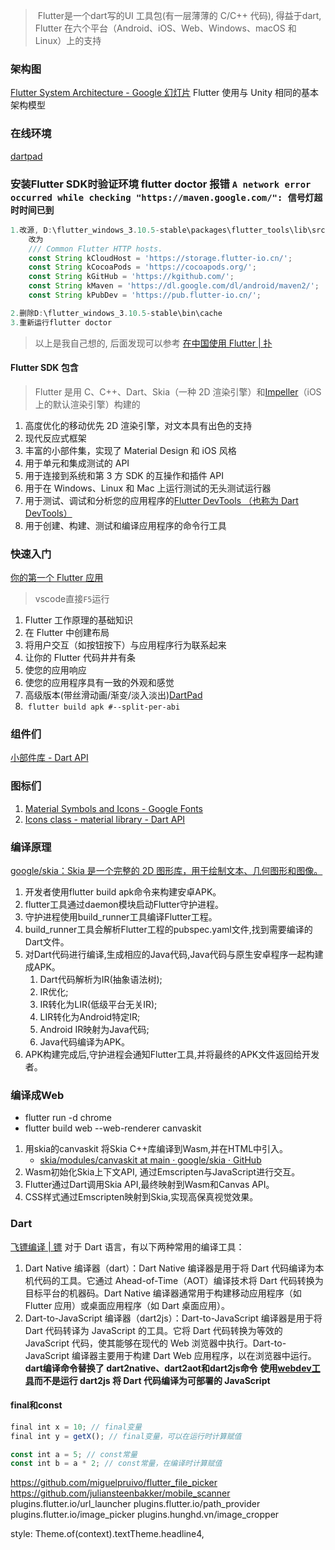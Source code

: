 >  Flutter是一个dart写的UI 工具包(有一层薄薄的 C/C++ 代码),  得益于dart, Flutter 在六个平台（Android、iOS、Web、Windows、macOS 和 Linux）上的支持
### 架构图
[Flutter System Architecture - Google 幻灯片](https://docs.google.com/presentation/d/1cw7A4HbvM_Abv320rVgPVGiUP2msVs7tfGbkgdrTy0I/edit#slide=id.p)
Flutter 使用与 Unity 相同的基本架构模型

### 在线环境
[dartpad](https://dartpad.dev/?)


### 安装Flutter SDK时验证环境 flutter doctor 报错 `A network error occurred while checking "https://maven.google.com/": 信号灯超时时间已到`
```js
1.改源, D:\flutter_windows_3.10.5-stable\packages\flutter_tools\lib\src\http_host_validator.dart
	改为
	/// Common Flutter HTTP hosts.
	const String kCloudHost = 'https://storage.flutter-io.cn/';
	const String kCocoaPods = 'https://cocoapods.org/';
	const String kGitHub = 'https://kgithub.com/';
	const String kMaven = 'https://dl.google.com/dl/android/maven2/';
	const String kPubDev = 'https://pub.flutter-io.cn/';

2.删除D:\flutter_windows_3.10.5-stable\bin\cache
3.重新运行flutter doctor
```
> 以上是我自己想的, 后面发现可以参考 [在中国使用 Flutter | 扑](https://docs.flutter.dev/community/china)
#### Flutter SDK 包含
> Flutter 是用 C、C++、Dart、Skia（一种 2D 渲染引擎）和[Impeller](https://docs.flutter.dev/perf/impeller)（iOS 上的默认渲染引擎）构建的
1. 高度优化的移动优先 2D 渲染引擎，对文本具有出色的支持
2. 现代反应式框架
3. 丰富的小部件集，实现了 Material Design 和 iOS 风格
4. 用于单元和集成测试的 API
5. 用于连接到系统和第 3 方 SDK 的互操作和插件 API
6. 用于在 Windows、Linux 和 Mac 上运行测试的无头测试运行器
7. 用于测试、调试和分析您的应用程序的[Flutter DevTools （也称为 Dart DevTools）](https://docs.flutter.dev/tools/devtools/overview)
8. 用于创建、构建、测试和编译应用程序的命令行工具

###

### 快速入门
[你的第一个 Flutter 应用](https://codelabs.developers.google.com/codelabs/flutter-codelab-first#6)
> vscode直接`F5`运行
1. Flutter 工作原理的基础知识
2. 在 Flutter 中创建布局
3. 将用户交互（如按钮按下）与应用程序行为联系起来
4. 让你的 Flutter 代码井井有条
5. 使您的应用响应
6. 使您的应用程序具有一致的外观和感觉
7. 高级版本(带丝滑动画/渐变/淡入淡出)[DartPad](https://dartpad.dev/?id=e7076b40fb17a0fa899f9f7a154a02e8)
8.  `flutter build apk #--split-per-abi`

### 组件们
[小部件库 - Dart API](https://api.flutter.dev/flutter/widgets/widgets-library.html)


### 图标们
1. [Material Symbols and Icons - Google Fonts](https://fonts.google.com/icons)
2. [Icons class - material library - Dart API](https://api.flutter.dev/flutter/material/Icons-class.html)

### 编译原理
[google/skia：Skia 是一个完整的 2D 图形库，用于绘制文本、几何图形和图像。](https://github.com/google/skia)
1. 开发者使用flutter build apk命令来构建安卓APK。
2. flutter工具通过daemon模块启动Flutter守护进程。
3. 守护进程使用build_runner工具编译Flutter工程。
4. build_runner工具会解析Flutter工程的pubspec.yaml文件,找到需要编译的Dart文件。
5. 对Dart代码进行编译,生成相应的Java代码,Java代码与原生安卓程序一起构建成APK。
	1. Dart代码解析为IR(抽象语法树);
	2. IR优化;
	3. IR转化为LIR(低级平台无关IR);
	4. LIR转化为Android特定IR;
	5. Android IR映射为Java代码;
	6. Java代码编译为APK。
6. APK构建完成后,守护进程会通知Flutter工具,并将最终的APK文件返回给开发者。

### 编译成Web
- flutter run -d chrome
- flutter build web --web-renderer canvaskit
1. 用skia的canvaskit 将Skia C++库编译到Wasm,并在HTML中引入。
	- [skia/modules/canvaskit at main · google/skia · GitHub](https://github.com/google/skia/tree/main/modules/canvaskit)
1. Wasm初始化Skia上下文API, 通过Emscripten与JavaScript进行交互。
2. Flutter通过Dart调用Skia API,最终映射到Wasm和Canvas API。
3. CSS样式通过Emscripten映射到Skia,实现高保真视觉效果。

### Dart
[飞镖编译 | 镖](https://dart.dev/tools/dart-compile#exe)
对于 Dart 语言，有以下两种常用的编译工具：
1. Dart Native 编译器（dart）：Dart Native 编译器是用于将 Dart 代码编译为本机代码的工具。它通过 Ahead-of-Time（AOT）编译技术将 Dart 代码转换为目标平台的机器码。Dart Native 编译器通常用于构建移动应用程序（如 Flutter 应用）或桌面应用程序（如 Dart 桌面应用）。
2. Dart-to-JavaScript 编译器（dart2js）：Dart-to-JavaScript 编译器是用于将 Dart 代码转译为 JavaScript 的工具。它将 Dart 代码转换为等效的 JavaScript 代码，使其能够在现代的 Web 浏览器中执行。Dart-to-JavaScript 编译器主要用于构建 Dart Web 应用程序，以在浏览器中运行。
**dart编译命令替换了 dart2native、dart2aot和dart2js命令**
	**使用[webdev工具](https://dart.dev/tools/webdev)而不是运行 dart2js 将 Dart 代码编译为可部署的 JavaScript**
#### final和const
```js
final int x = 10; // final变量
final int y = getX(); // final变量，可以在运行时计算赋值

const int a = 5; // const常量
const int b = a * 2; // const常量，在编译时计算赋值
```

https://github.com/miguelpruivo/flutter_file_picker
https://github.com/juliansteenbakker/mobile_scanner
plugins.flutter.io/url_launcher
plugins.flutter.io/path_provider
plugins.flutter.io/image_picker
plugins.hunghd.vn/image_cropper

style: Theme.of(context).textTheme.headline4,